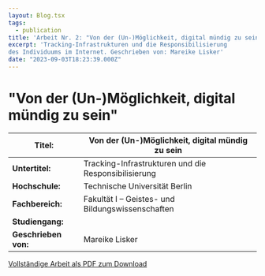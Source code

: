 ```yaml
---
layout: Blog.tsx
tags:
  - publication
title: 'Arbeit Nr. 2: "Von der (Un-)Möglichkeit, digital mündig zu sein"'
excerpt: 'Tracking-Infrastrukturen und die Responsibilisierung
des Individuums im Internet. Geschrieben von: Mareike Lisker'
date: "2023-09-03T18:23:39.000Z"
---
```


# "Von der (Un-)Möglichkeit, digital mündig zu sein"

<table class="table table-striped">
<thead>
<tr>
<th><strong>Titel:</strong></th>
<th>Von der (Un-)Möglichkeit, digital mündig zu sein</th>
</tr>
</thead>
<tbody>
<tr>
<td><strong>Untertitel:</strong></td>
<td>Tracking-Infrastrukturen und die Responsibilisierung</td>
</tr>
<tr>
<td><strong>Hochschule:</strong></td>
<td>Technische Universität Berlin</td>
</tr>
<tr>
<td><strong>Fachbereich:</strong></td>
<td>Fakultät I – Geistes- und Bildungswissenschaften</td>
</tr>
<tr>
<td><strong>Studiengang:</strong></td>
<td></td>
</tr>
<tr>
<td><strong>Geschrieben von:</strong></td>
<td>Mareike Lisker</td>
</tr>
</tbody>
</table>

[Vollständige Arbeit als PDF zum Download](/arbeiten/arbeit-2.pdf)
